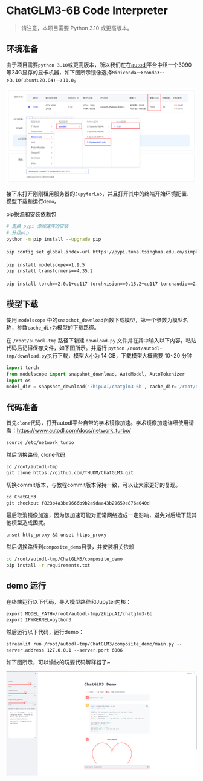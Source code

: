# ChatGLM3-6B Code Interpreter

> 请注意，本项目需要 Python 3.10 或更高版本。

## 环境准备

由于项目需要`python 3.10`或更高版本，所以我们在在[autodl](https://www.autodl.com/)平台中租一个3090等24G显存的显卡机器，如下图所示镜像选择`Miniconda`-->`conda3`-->`3.10(ubuntu20.04)`-->`11.8`。

![Alt text](images/image-4.png)

接下来打开刚刚租用服务器的`JupyterLab`，并且打开其中的终端开始环境配置、模型下载和运行`demo`。

pip换源和安装依赖包

```bash
# 更换 pypi 源加速库的安装
# 升级pip
python -m pip install --upgrade pip

pip config set global.index-url https://pypi.tuna.tsinghua.edu.cn/simple

pip install modelscope==1.9.5
pip install transformers==4.35.2

pip install torch==2.0.1+cu117 torchvision==0.15.2+cu117 torchaudio==2.0.2 --index-url https://download.pytorch.org/whl/cu117
```

## 模型下载

使用 `modelscope` 中的`snapshot_download`函数下载模型，第一个参数为模型名称，参数`cache_dir`为模型的下载路径。

在 `/root/autodl-tmp` 路径下新建 `download.py` 文件并在其中输入以下内容，粘贴代码后记得保存文件，如下图所示。并运行 `python /root/autodl-tmp/download.py`执行下载，模型大小为 14 GB，下载模型大概需要 10~20 分钟

```python
import torch
from modelscope import snapshot_download, AutoModel, AutoTokenizer
import os
model_dir = snapshot_download('ZhipuAI/chatglm3-6b', cache_dir='/root/autodl-tmp', revision='master')
```

## 代码准备

首先`clone`代码，打开autodl平台自带的学术镜像加速。学术镜像加速详细使用请看：https://www.autodl.com/docs/network_turbo/

```shell
source /etc/network_turbo
```

然后切换路径, clone代码.

```shell
cd /root/autodl-tmp
git clone https://github.com/THUDM/ChatGLM3.git
```

切换commit版本，与教程commit版本保持一致，可以让大家更好的复现。

```shell
cd ChatGLM3
git checkout f823b4a3be9666b9b2a9daa43b29659e876a040d
```

最后取消镜像加速，因为该加速可能对正常网络造成一定影响，避免对后续下载其他模型造成困扰。

```shell
unset http_proxy && unset https_proxy
```

然后切换路径到`composite_demo`目录，并安装相关依赖
```bash
cd /root/autodl-tmp/ChatGLM3/composite_demo
pip install -r requirements.txt
```

## demo 运行

在终端运行以下代码，导入模型路径和Jupyter内核：

```shell
export MODEL_PATH=/root/autodl-tmp/ZhipuAI/chatglm3-6b
export IPYKERNEL=python3
```

然后运行以下代码，运行demo：

```shell
streamlit run /root/autodl-tmp/ChatGLM3/composite_demo/main.py --server.address 127.0.0.1 --server.port 6006
```

如下图所示，可以愉快的玩耍代码解释器了~

![Alt text](images/image-5.png)